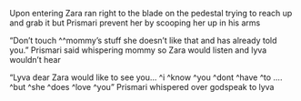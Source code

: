 Upon entering Zara ran right to the blade on the pedestal trying to reach up and grab it but Prismari prevent her by scooping her up in his arms 

“Don’t touch ^^mommy’s stuff she doesn’t like that and has already told you.” Prismari said whispering mommy so Zara would listen and lyva wouldn’t hear 

“Lyva dear Zara would like to see you... ^i ^know  ^you ^dont ^have ^to .... ^but ^she ^does ^love ^you” Prismari whispered  over godspeak to lyva